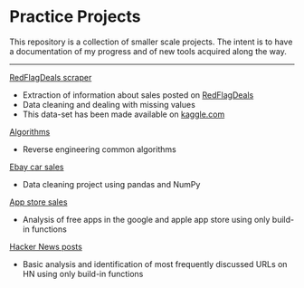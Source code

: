 # Practice Projects
This repository is a collection of smaller scale projects. The intent is to have a documentation of my progress and of new tools acquired along the way.
___

[RedFlagDeals scraper](https://github.com/Jahnic/Documentation/blob/master/RedFlagDeals)
* Extraction of information about sales posted on [RedFlagDeals](https://forums.redflagdeals.com/hot-deals-f9/)
* Data cleaning and dealing with missing values
* This data-set has been made available on [kaggle.com](https://www.kaggle.com/jahnic/data-on-sales-posted-on-redflagdeals/)

[Algorithms](https://github.com/Jahnic/practice_projects/blob/master/algorithms_practice.ipynb)
* Reverse engineering common algorithms

[Ebay car sales](https://github.com/Jahnic/Documentation/blob/master/ebay_car_sales.ipynb) <br />
* Data cleaning project using pandas and NumPy <br />

[App store sales](https://github.com/Jahnic/Projects/blob/master/free_app_analysis.ipynb) <br />
* Analysis of free apps in the google and apple app store using only build-in functions <br />

[Hacker News posts](https://github.com/Jahnic/Projects/blob/master/hacker_news.ipynb) <br />
* Basic analysis and identification of most frequently discussed URLs on HN using only build-in functions

